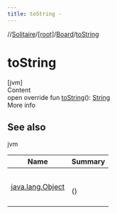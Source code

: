 ```yaml
---
title: toString -
---
```

//[Solitaire](../../index.md)/[[root]](../index.md)/[Board](index.md)/[toString](to-string.md)



# toString  
[jvm]  
Content  
open override fun [toString](to-string.md)(): [String](https://kotlinlang.org/api/latest/jvm/stdlib/kotlin/-string/index.html)  
More info  


## See also  
  
jvm  
  
|  Name|  Summary| 
|---|---|
| <a name="/Board/toString/#/PointingToDeclaration/"></a>[java.lang.Object](https://docs.oracle.com/javase/8/docs/api/java/lang/Object.html#toString--)| <a name="/Board/toString/#/PointingToDeclaration/"></a><br><br>()<br><br>
  
  



